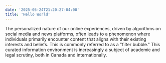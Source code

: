 ```yaml
---
date: '2025-05-24T21:20:27-04:00'
title: 'Hello World'
---
```


The personalized nature of our online experiences, driven by algorithms on social media and news platforms, often leads to a phenomenon where individuals primarily encounter content that aligns with their existing interests and beliefs. This is commonly referred to as a "filter bubble." This curated information environment is increasingly a subject of academic and legal scrutiny, both in Canada and internationally.